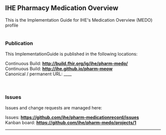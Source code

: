 IHE Pharmacy Medication Overview
---
This is the Implementation Guide for IHE's Medication Overview (MEDO) profile
<br> </br>
###
### Publication
This ImplementationGuide is published in the following locations:

Continuous Build: __http://build.fhir.org/ig/ihe/pharm-medo/__  
Continuous Build: __http://ihe.github.io/pharm-meow__  
Canonical / permanent URL: ____  
<br> </br>

### Issues
Issues and change requests are managed here:  

Issues:  __https://github.com/ihe/pharm-medicationrecord/issues__  
Kanban board:  __https://github.com/ihe/pharm-medo/projects/1__  

---
 
